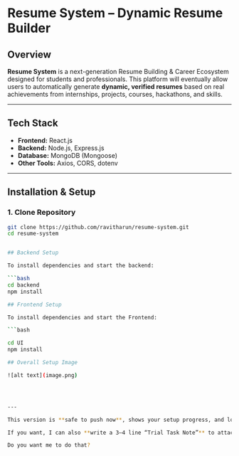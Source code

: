 # Resume System – Dynamic Resume Builder

## Overview
**Resume System** is a next-generation Resume Building & Career Ecosystem designed for students and professionals. This platform will eventually allow users to automatically generate **dynamic, verified resumes** based on real achievements from internships, projects, courses, hackathons, and skills.

---

## Tech Stack
- **Frontend:** React.js  
- **Backend:** Node.js, Express.js  
- **Database:** MongoDB (Mongoose)  
- **Other Tools:** Axios, CORS, dotenv  

---

## Installation & Setup

### 1. Clone Repository
```bash
git clone https://github.com/ravitharun/resume-system.git
cd resume-system


## Backend Setup

To install dependencies and start the backend:

```bash
cd backend
npm install

## Frontend Setup

To install dependencies and start the Frontend:

```bash

cd UI
npm install

## Overall Setup Image

![alt text](image.png)




---

This version is **safe to push now**, shows your setup progress, and looks professional.  

If you want, I can also **write a 3–4 line “Trial Task Note”** to attach with this GitHub link for submission.  

Do you want me to do that?
